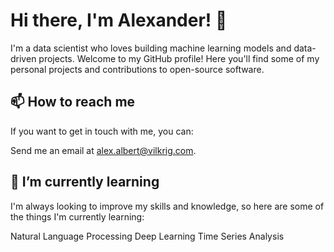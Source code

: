 # Hi there, I'm Alexander! 👋

I'm a data scientist who loves building machine learning models and data-driven projects. Welcome to my GitHub profile! Here you'll find some of my personal projects and contributions to open-source software.

## 📫 How to reach me

If you want to get in touch with me, you can:

Send me an email at alex.albert@vilkrig.com.

## 🌱 I’m currently learning
I'm always looking to improve my skills and knowledge, so here are some of the things I'm currently learning:

Natural Language Processing
Deep Learning
Time Series Analysis
